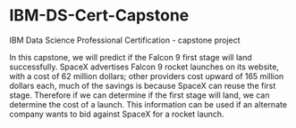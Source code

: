 # IBM-DS-Cert-Capstone
IBM Data Science Professional Certification - capstone project

In this capstone, we will predict if the Falcon 9 first stage will land successfully. 
SpaceX advertises Falcon 9 rocket launches on its website, with a cost of 62 million dollars; 
other providers cost upward of 165 million dollars each, much of the savings is because SpaceX 
can reuse the first stage. Therefore if we can determine if the first stage will land, we can 
determine the cost of a launch. This information can be used if an alternate company wants to 
bid against SpaceX for a rocket launch. 

